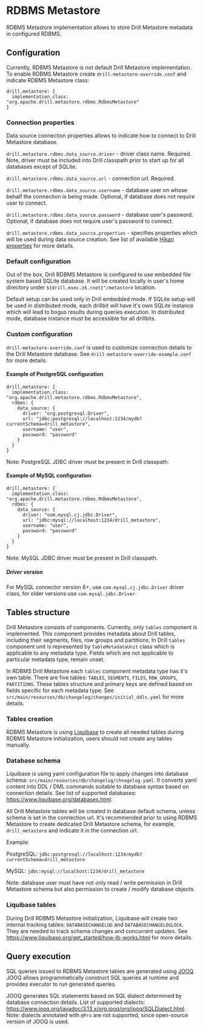 # RDBMS Metastore

RDBMS Metastore implementation allows to store Drill Metastore metadata in configured RDBMS.

## Configuration

Currently, RDBMS Metastore is not default Drill Metastore implementation.
To enable RDBMS Metastore create `drill-metastore-override.conf` and indicate RDBMS Metastore class:

```
drill.metastore: {
  implementation.class: "org.apache.drill.metastore.rdbms.RdbmsMetastore"
}
```

### Connection properties

Data source connection properties allows to indicate how to connect to Drill Metastore database.

`drill.metastore.rdbms.data_source.driver` - driver class name. Required. 
Note, driver must be included into Drill classpath prior to start up for all databases except of SQLite.

`drill.metastore.rdbms.data_source.url` - connection url. Required.

`drill.metastore.rdbms.data_source.username` - database user on whose behalf the connection is
being made. Optional, if database does not require user to connect. 

`drill.metastore.rdbms.data_source.password` - database user's password. 
Optional, if database does not require user's password to connect.

`drill.metastore.rdbms.data_source.properties` - specifies properties which will be used
during data source creation. See list of available [Hikari properties](https://github.com/brettwooldridge/HikariCP)
for more details.

### Default configuration 

Out of the box, Drill RDBMS Metastore is configured to use embedded file system based SQLite database.
It will be created locally in user's home directory under `${drill.exec.zk.root}"/metastore` location.

Default setup can be used only in Drill embedded mode. 
If SQLite setup will be used in distributed mode, each drillbit will have it's own SQLite instance
which will lead to bogus results during queries execution.
In distributed mode, database instance must be accessible for all drillbits.

### Custom configuration

`drill-metastore-override.conf` is used to customize connection details to the Drill Metastore database.
See `drill-metastore-override-example.conf` for more details.

#### Example of PostgreSQL configuration

```
drill.metastore: {
  implementation.class: "org.apache.drill.metastore.rdbms.RdbmsMetastore",
  rdbms: {
    data_source: {
      driver: "org.postgresql.Driver",
      url: "jdbc:postgresql://localhost:1234/mydb?currentSchema=drill_metastore",
      username: "user",
      password: "password"
    }
  }
}
```

Note: PostgreSQL JDBC driver must be present in Drill classpath.

#### Example of MySQL configuration

```
drill.metastore: {
  implementation.class: "org.apache.drill.metastore.rdbms.RdbmsMetastore",
  rdbms: {
    data_source: {
      driver: "com.mysql.cj.jdbc.Driver",
      url: "jdbc:mysql://localhost:1234/drill_metastore",
      username: "user",
      password: "password"
    }
  }
}
```

Note: MySQL JDBC driver must be present in Drill classpath.

##### Driver version

For MySQL connector version 6+, use `com.mysql.cj.jdbc.Driver` driver class,
for older versions use `com.mysql.jdbc.Driver`.

## Tables structure

Drill Metastore consists of components. Currently, only `tables` component is implemented.
This component provides metadata about Drill tables, including their segments, files, row groups and partitions.
In Drill `tables` component unit is represented by `TableMetadataUnit` class which is applicable to any metadata type.
Fields which are not applicable to particular metadata type, remain unset.

In RDBMS Drill Metastore each `tables` component metadata type has it's own table.
There are five tables: `TABLES`, `SEGMENTS`, `FILES`, `ROW_GROUPS`, `PARTITIONS`.
These tables structure and primary keys are defined based on fields specific for each metadata type.
See `src/main/resources/db/changelog/changes/initial_ddls.yaml` for more details.

### Tables creation

RDBMS Metastore is using [Liquibase](https://www.liquibase.org/documentation/core-concepts/index.html)
to create all needed tables during RDBMS Metastore initialization, users should not create any tables manually.

### Database schema

Liquibase is using yaml configuration file to apply changes into database schema: `src/main/resources/db/changelog/chnagelog.yaml`.
It converts yaml content into DDL / DML commands suitable to database syntax based on connection details.
See list of supported databases: https://www.liquibase.org/databases.html.

All Drill Metastore tables will be created in database default schema, unless schema is set in the connection url. 
It's recommended prior to using RDBMS Metastore to create dedicated Drill Metastore schema, for example, `drill_metastore`
and indicate it in the connection url.

Example:

PostgreSQL: `jdbc:postgresql://localhost:1234/mydb?currentSchema=drill_metastore`

MySQL: `jdbc:mysql://localhost:1234/drill_metastore`

Note: database user must have not only read / write permission in Drill Metastore schema 
but also permission to create / modify database objects.

### Liquibase tables

During Drill RDBMS Metastore initialization, Liquibase will create two internal tracking tables:
`DATABASECHANGELOG` and `DATABASECHANGELOGLOCK`. They are needed to track schema changes and concurrent updates.
See https://www.liquibase.org/get_started/how-lb-works.html for more details.

## Query execution

SQL queries issued to RDBMS Metastore tables are generated using [JOOQ](https://www.jooq.org/doc/3.13/manual/getting-started/).
JOOQ allows programmatically construct SQL queries at runtime and provides executor to run generated queries.

JOOQ generates SQL statements based on SQL dialect determined by database connection details.
List of supported dialects: https://www.jooq.org/javadoc/3.13.x/org.jooq/org/jooq/SQLDialect.html.
Note: dialects annotated with `@Pro` are not supported, since open-source version of JOOQ is used.
